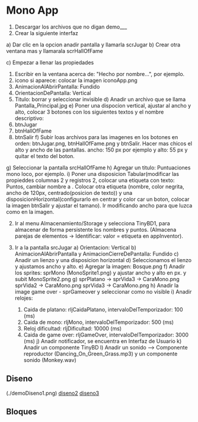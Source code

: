 # Mono App

1. Descargar los archivos que no digan demo___
2. Crear la siguiente interfaz

a) Dar clic en la opcion anadir pantalla y llamarla scrJugar
b) Crear otra ventana mas y llamarala scrHallOfFame

c) Empezar a llenar las propiedades
  1. Escribir en la ventana acerca de: "Hecho por nombre...", por ejemplo.
  2. icono si aparece: colocar la imagen iconoApp.png
  3. AnimacionAlAbrirPantalla: Fundido
  4. OrientacionDePantalla: Vertical
  5. Titulo: borrar y seleccionar invisible
d) Anadir un archivo que se llama Pantalla_Principal.jpg
e) Poner una dispocion vertical, ajustar al ancho y alto, colocar 3 botones con los siguientes textos y el nombre descriptivo:
  1. btnJugar 
  2. btnHallOfFame 
  3. btnSalir
f) Subir loas archivos para las imagenes en los botones en orden: btnJugar.png, btnHallOfFame.png y btnSalir. Hacer mas chicos el alto y ancho de las pantallas.
ancho: 150 px por ejemplo y alto: 55 px y quitar el texto del boton.

g) Seleccionar la pantalla <bold>srcHallOfFame</bold>
h) Agregar un titulo: Puntuaciones mono loco, por ejemplo.
i) Poner una disposicion Tabular(modificar las propieddes columnas 2 y registros 2, 
colocar una etiqueta con texto: Puntos, cambiar nombre a . Colocar otra etiqueta (nombre, color negrita, ancho de 120px, centrado(posicion de texto)) y 
una disposicionHorizontal(configurarlo en centrar y color car un boton, colocar la imagen btnSalir y ajustar el tamano). Ir modificando ancho para que luzca como en la imagen.

2) Ir al menu Almacenamiento/Storage y selecciona TinyBD1, para almacenar de forma persistente los nombres y puntos. (Almacena parejas de elementos -> Identificar: valor = etiqueta en appInventor). 

3) Ir a la pantalla srcJugar
   a) Orientacion: Vertical
   b) AnimacionAlAbrirPantalla y AnimacionCierreDePantalla: Fundido
   c) Anadir un lienzo y una disposicion horizontal
   d) Seleccionamos el lienzo y ajustamos ancho y alto.
   e) Agregar la imagen: Bosque.png
   f) Anadir los sprites: sprMono (MonoSprite1.png) y ajustar ancho y alto en px. y subit MonoSprite2.png
   g) sprPlatano -> 
      sprVida3 -> CaraMono.png
      sprVida2 -> CaraMono.png
      sprVida3 -> CaraMono.png
   h) Anadir la image game over - sprGameover y seleccionar como no visible
   i) Anadir relojes:
     1) Caida de platano: rljCaidaPlatano, intervaloDelTemporizador: 100 (ms)
     2) Caida de mono: rljMono, intervaloDelTemporizador: 500 (ms)
     3) Reloj dificultad: rljDificultad: 10000 (ms)
     4) Caida de game over: rljGameOver, intervaloDelTemporizador: 3000 (ms)
   j) Anadir notificador, se encuentra en Interfaz de Usuario
   k) Anadir un componente TinyBD
   l) Anadir un sonido --> Componente reproductor (Dancing_On_Green_Grass.mp3) y un componente sonido (Monkey.wav)

## Diseno

  (./demoDiseno1.png)
  [diseno2](./demoDiseno2.png)
  [diseno3](./demoDiseno3.png)

## Bloques

